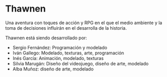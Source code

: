 # Thawnen
Una aventura con toques de acción y RPG en el que el medio ambiente y la toma de decisiones influirán en el desarrolla de la historia.

Thawnen está siendo desarrollado por:
- Sergio Fernández: Programación y modelado
- Iván Gallego: Modelado, texturas, arte, programación
- Inés García: Animación, modelado, texturas
- Silvia Marugán: Diseño del videojuego, diseño de arte, modelado
- Alba Muñoz: diseño de arte, modelado

